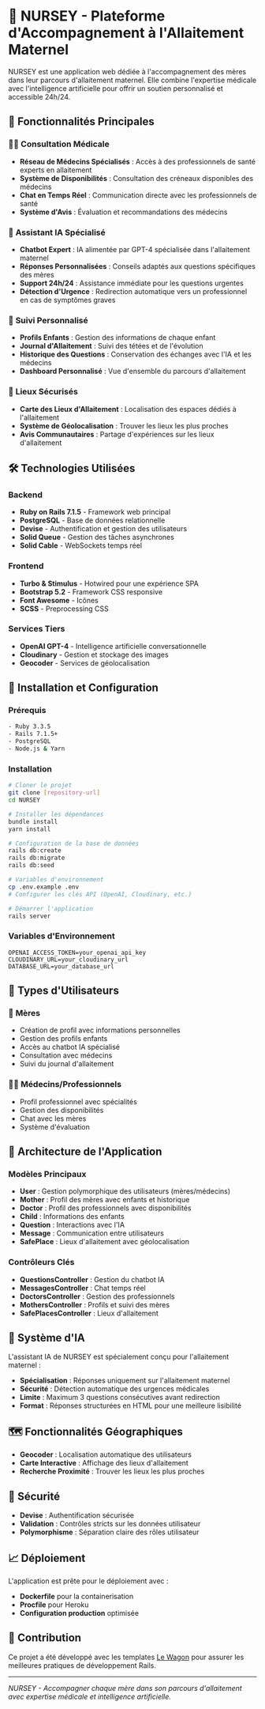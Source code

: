 # 🤱 NURSEY - Plateforme d'Accompagnement à l'Allaitement Maternel

NURSEY est une application web dédiée à l'accompagnement des mères dans leur parcours d'allaitement maternel. Elle combine l'expertise médicale avec l'intelligence artificielle pour offrir un soutien personnalisé et accessible 24h/24.

## 🎯 Fonctionnalités Principales

### 👩‍⚕️ **Consultation Médicale**
- **Réseau de Médecins Spécialisés** : Accès à des professionnels de santé experts en allaitement
- **Système de Disponibilités** : Consultation des créneaux disponibles des médecins
- **Chat en Temps Réel** : Communication directe avec les professionnels de santé
- **Système d'Avis** : Évaluation et recommandations des médecins

### 🤖 **Assistant IA Spécialisé**
- **Chatbot Expert** : IA alimentée par GPT-4 spécialisée dans l'allaitement maternel
- **Réponses Personnalisées** : Conseils adaptés aux questions spécifiques des mères
- **Support 24h/24** : Assistance immédiate pour les questions urgentes
- **Détection d'Urgence** : Redirection automatique vers un professionnel en cas de symptômes graves

### 👶 **Suivi Personnalisé**
- **Profils Enfants** : Gestion des informations de chaque enfant
- **Journal d'Allaitement** : Suivi des tétées et de l'évolution
- **Historique des Questions** : Conservation des échanges avec l'IA et les médecins
- **Dashboard Personnalisé** : Vue d'ensemble du parcours d'allaitement

### 🏥 **Lieux Sécurisés**
- **Carte des Lieux d'Allaitement** : Localisation des espaces dédiés à l'allaitement
- **Système de Géolocalisation** : Trouver les lieux les plus proches
- **Avis Communautaires** : Partage d'expériences sur les lieux d'allaitement

## 🛠️ Technologies Utilisées

### Backend
- **Ruby on Rails 7.1.5** - Framework web principal
- **PostgreSQL** - Base de données relationnelle
- **Devise** - Authentification et gestion des utilisateurs
- **Solid Queue** - Gestion des tâches asynchrones
- **Solid Cable** - WebSockets temps réel

### Frontend
- **Turbo & Stimulus** - Hotwired pour une expérience SPA
- **Bootstrap 5.2** - Framework CSS responsive
- **Font Awesome** - Icônes
- **SCSS** - Preprocessing CSS

### Services Tiers
- **OpenAI GPT-4** - Intelligence artificielle conversationnelle
- **Cloudinary** - Gestion et stockage des images
- **Geocoder** - Services de géolocalisation

## 🚀 Installation et Configuration

### Prérequis
```bash
- Ruby 3.3.5
- Rails 7.1.5+
- PostgreSQL
- Node.js & Yarn
```

### Installation
```bash
# Cloner le projet
git clone [repository-url]
cd NURSEY

# Installer les dépendances
bundle install
yarn install

# Configuration de la base de données
rails db:create
rails db:migrate
rails db:seed

# Variables d'environnement
cp .env.example .env
# Configurer les clés API (OpenAI, Cloudinary, etc.)

# Démarrer l'application
rails server
```

### Variables d'Environnement
```env
OPENAI_ACCESS_TOKEN=your_openai_api_key
CLOUDINARY_URL=your_cloudinary_url
DATABASE_URL=your_database_url
```

## 👥 Types d'Utilisateurs

### 🤱 **Mères**
- Création de profil avec informations personnelles
- Gestion des profils enfants
- Accès au chatbot IA spécialisé
- Consultation avec médecins
- Suivi du journal d'allaitement

### 👩‍⚕️ **Médecins/Professionnels**
- Profil professionnel avec spécialités
- Gestion des disponibilités
- Chat avec les mères
- Système d'évaluation

## 📱 Architecture de l'Application

### Modèles Principaux
- **User** : Gestion polymorphique des utilisateurs (mères/médecins)
- **Mother** : Profil des mères avec enfants et historique
- **Doctor** : Profil des professionnels avec disponibilités
- **Child** : Informations des enfants
- **Question** : Interactions avec l'IA
- **Message** : Communication entre utilisateurs
- **SafePlace** : Lieux d'allaitement avec géolocalisation

### Contrôleurs Clés
- **QuestionsController** : Gestion du chatbot IA
- **MessagesController** : Chat temps réel
- **DoctorsController** : Gestion des professionnels
- **MothersController** : Profils et suivi des mères
- **SafePlacesController** : Lieux d'allaitement

## 🤖 Système d'IA

L'assistant IA de NURSEY est spécialement conçu pour l'allaitement maternel :

- **Spécialisation** : Réponses uniquement sur l'allaitement maternel
- **Sécurité** : Détection automatique des urgences médicales
- **Limite** : Maximum 3 questions consécutives avant redirection
- **Format** : Réponses structurées en HTML pour une meilleure lisibilité

## 🗺️ Fonctionnalités Géographiques

- **Geocoder** : Localisation automatique des utilisateurs
- **Carte Interactive** : Affichage des lieux d'allaitement
- **Recherche Proximité** : Trouver les lieux les plus proches

## 🔐 Sécurité

- **Devise** : Authentification sécurisée
- **Validation** : Contrôles stricts sur les données utilisateur
- **Polymorphisme** : Séparation claire des rôles utilisateur

## 📈 Déploiement

L'application est prête pour le déploiement avec :
- **Dockerfile** pour la containerisation
- **Procfile** pour Heroku
- **Configuration production** optimisée

## 🤝 Contribution

Ce projet a été développé avec les templates [Le Wagon](https://www.lewagon.com) pour assurer les meilleures pratiques de développement Rails.

---

*NURSEY - Accompagner chaque mère dans son parcours d'allaitement avec expertise médicale et intelligence artificielle.*
